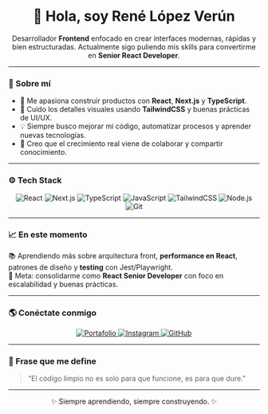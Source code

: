 <h1 align="center">👋 Hola, soy René López Verún</h1>

<p align="center">
  Desarrollador <strong>Frontend</strong> enfocado en crear interfaces modernas, rápidas y bien estructuradas.  
  Actualmente sigo puliendo mis skills para convertirme en <strong>Senior React Developer</strong>.
</p>

---

### 🧠 Sobre mí
- 🚀 Me apasiona construir productos con **React**, **Next.js** y **TypeScript**.  
- 🎨 Cuido los detalles visuales usando **TailwindCSS** y buenas prácticas de UI/UX.  
- 💡 Siempre busco mejorar mi código, automatizar procesos y aprender nuevas tecnologías.  
- 🧩 Creo que el crecimiento real viene de colaborar y compartir conocimiento.

---

### ⚙️ Tech Stack

<div align="center">
  
![React](https://img.shields.io/badge/React-20232A?style=for-the-badge&logo=react&logoColor=61DAFB)
![Next.js](https://img.shields.io/badge/Next.js-000000?style=for-the-badge&logo=nextdotjs&logoColor=white)
![TypeScript](https://img.shields.io/badge/TypeScript-007ACC?style=for-the-badge&logo=typescript&logoColor=white)
![JavaScript](https://img.shields.io/badge/JavaScript-F7DF1E?style=for-the-badge&logo=javascript&logoColor=black)
![TailwindCSS](https://img.shields.io/badge/TailwindCSS-06B6D4?style=for-the-badge&logo=tailwindcss&logoColor=white)
![Node.js](https://img.shields.io/badge/Node.js-339933?style=for-the-badge&logo=nodedotjs&logoColor=white)
![Git](https://img.shields.io/badge/Git-F05032?style=for-the-badge&logo=git&logoColor=white)

</div>

---

### 📈 En este momento
📚 Aprendiendo más sobre arquitectura front, **performance en React**, patrones de diseño y **testing** con Jest/Playwright.  
🎯 Meta: consolidarme como **React Senior Developer** con foco en escalabilidad y buenas prácticas.  

---

### 🌎 Conéctate conmigo
<p align="center">
  <a href="https://renelopezverun.vercel.app/" target="_blank">
    <img src="https://img.shields.io/badge/Portafolio-%23000000.svg?&style=for-the-badge&logo=vercel&logoColor=white" alt="Portafolio"/>
  </a>
  <a href="https://www.instagram.com/rene_lopez_verun.js/" target="_blank">
    <img src="https://img.shields.io/badge/Instagram-%23E4405F.svg?&style=for-the-badge&logo=instagram&logoColor=white" alt="Instagram"/>
  </a>
  <a href="https://github.com/ReneLopezVerun" target="_blank">
    <img src="https://img.shields.io/badge/GitHub-%23121011.svg?&style=for-the-badge&logo=github&logoColor=white" alt="GitHub"/>
  </a>
</p>

---

### 💬 Frase que me define
> “El código limpio no es solo para que funcione, es para que dure.”

---

<p align="center">✨ Siempre aprendiendo, siempre construyendo. ✨</p>
